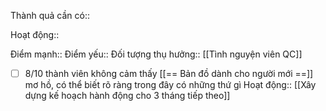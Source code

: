 

Thành quả cần có::

Hoạt động::

Điểm mạnh::
Điểm yếu:: 
Đối tượng thụ hưởng:: [[Tình nguyện viên QC]]

- [ ] 8/10 thành viên không cảm thấy [[== Bản đồ dành cho người mới ==]] mơ hồ, có thể biết rõ ràng trong đây có những thứ gì
Hoạt động:: [[Xây dựng kế hoạch hành động cho 3 tháng tiếp theo]]
